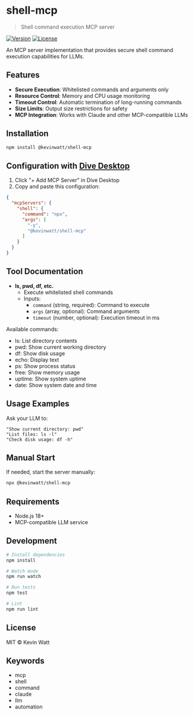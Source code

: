 # shell-mcp

> Shell command execution MCP server

[![Version](https://img.shields.io/badge/version-0.2.5-blue.svg)](https://github.com/kevinwatt/shell-mcp)
[![License](https://img.shields.io/badge/license-MIT-green.svg)](LICENSE)

An MCP server implementation that provides secure shell command execution capabilities for LLMs.

## Features

- **Secure Execution**: Whitelisted commands and arguments only
- **Resource Control**: Memory and CPU usage monitoring
- **Timeout Control**: Automatic termination of long-running commands
- **Size Limits**: Output size restrictions for safety
- **MCP Integration**: Works with Claude and other MCP-compatible LLMs

## Installation

```bash
npm install @kevinwatt/shell-mcp
```

## Configuration with [Dive Desktop](https://github.com/OpenAgentPlatform/Dive)

1. Click "+ Add MCP Server" in Dive Desktop
2. Copy and paste this configuration:

```json
{
  "mcpServers": {
    "shell": {
      "command": "npx",
      "args": [
        "-y",
        "@kevinwatt/shell-mcp"
      ]
    }
  }
}
```

## Tool Documentation

- **ls, pwd, df, etc.**
  - Execute whitelisted shell commands
  - Inputs:
    - `command` (string, required): Command to execute
    - `args` (array, optional): Command arguments
    - `timeout` (number, optional): Execution timeout in ms

Available commands:
- ls: List directory contents
- pwd: Show current working directory
- df: Show disk usage
- echo: Display text
- ps: Show process status
- free: Show memory usage
- uptime: Show system uptime
- date: Show system date and time

## Usage Examples

Ask your LLM to:

```
"Show current directory: pwd"
"List files: ls -l"
"Check disk usage: df -h"
```

## Manual Start

If needed, start the server manually:

```bash
npx @kevinwatt/shell-mcp
```

## Requirements

- Node.js 18+
- MCP-compatible LLM service

## Development

```bash
# Install dependencies
npm install

# Watch mode
npm run watch

# Run tests
npm test

# Lint
npm run lint
```

## License

MIT © Kevin Watt

## Keywords

- mcp
- shell
- command
- claude
- llm
- automation
